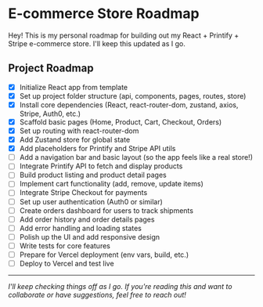 # E-commerce Store Roadmap

Hey! This is my personal roadmap for building out my React + Printify + Stripe e-commerce store. I'll keep this updated as I go.

## Project Roadmap

- [x] Initialize React app from template
- [x] Set up project folder structure (api, components, pages, routes, store)
- [x] Install core dependencies (React, react-router-dom, zustand, axios, Stripe, Auth0, etc.)
- [x] Scaffold basic pages (Home, Product, Cart, Checkout, Orders)
- [x] Set up routing with react-router-dom
- [x] Add Zustand store for global state
- [x] Add placeholders for Printify and Stripe API utils
- [ ] Add a navigation bar and basic layout (so the app feels like a real store!)
- [ ] Integrate Printify API to fetch and display products
- [ ] Build product listing and product detail pages
- [ ] Implement cart functionality (add, remove, update items)
- [ ] Integrate Stripe Checkout for payments
- [ ] Set up user authentication (Auth0 or similar)
- [ ] Create orders dashboard for users to track shipments
- [ ] Add order history and order details pages
- [ ] Add error handling and loading states
- [ ] Polish up the UI and add responsive design
- [ ] Write tests for core features
- [ ] Prepare for Vercel deployment (env vars, build, etc.)
- [ ] Deploy to Vercel and test live

---

*I'll keep checking things off as I go. If you're reading this and want to collaborate or have suggestions, feel free to reach out!*

